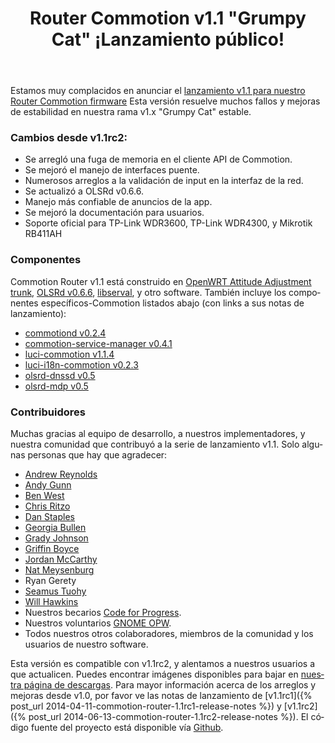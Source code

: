 ﻿---
layout: blog
title: Router Commotion v1.1 "Grumpy Cat" ¡Lanzamiento público!
categories: [release]
created: 2014-10-15
changed: 2014-10-15
teaser_image: commotion_logo_100x100.png
post_author: Josh King
lang: es
---
Estamos muy complacidos en anunciar el [lanzamiento v1.1 para nuestro Router Commotion firmware](/download/routers) Esta versión resuelve muchos fallos y mejoras de estabilidad en nuestra rama v1.x "Grumpy Cat" estable.<!--more-->

### Cambios desde v1.1rc2:
* Se arregló una fuga de memoria en el cliente API de Commotion.
* Se mejoró el manejo de interfaces puente.
* Numerosos arreglos a la validación de input en la interfaz de la red.
* Se actualizó a OLSRd v0.6.6.
* Manejo más confiable de anuncios de la app.
* Se mejoró la documentación para usuarios.
* Soporte oficial para TP-Link WDR3600, TP-Link WDR4300, y Mikrotik RB411AH

### Componentes
Commotion Router v1.1 está construido en [OpenWRT Attitude Adjustment trunk](http://openwrt.org), [OLSRd v0.6.6](http://olsr.org), [libserval](http://servalproject.org), y otro software. También incluye los componentes específicos-Commotion listados abajo (con links a sus notas de lanzamiento):

* [commotiond v0.2.4](https://github.com/opentechinstitute/commotiond/releases/tag/0.2.4)
* [commotion-service-manager v0.4.1](https://github.com/opentechinstitute/commotion-service-manager/releases/tag/0.4.1)
* [luci-commotion v1.1.4](https://github.com/opentechinstitute/luci-commotion/releases/tag/1.1.4)
* [luci-i18n-commotion v0.2.3](https://github.com/opentechinstitute/luci-i18n-commotion/releases/tag/0.2.3)
* [olsrd-dnssd v0.5](https://github.com/opentechinstitute/olsrd/releases/tag/commotion-0.5)
* [olsrd-mdp v0.5](https://github.com/opentechinstitute/olsrd/releases/tag/commotion-0.5)

### Contribuidores
Muchas gracias al equipo de desarrollo, a nuestros implementadores, y nuestra comunidad que contribuyó a la serie de lanzamiento v1.1. Solo algunas personas que hay que agradecer:

* [Andrew Reynolds](https://github.com/areynold)
* [Andy Gunn](https://github.com/andygunn)
* [Ben West](https://github.com/westbywest)
* [Chris Ritzo](https://github.com/critzo)
* [Dan Staples](https://github.com/dismantl)
* [Georgia Bullen](https://github.com/georgiamoon)
* [Grady Johnson](https://github.com/gradyoti)
* [Griffin Boyce](https://github.com/glamrock)
* [Jordan McCarthy](https://github.com/technosopher)
* [Nat Meysenburg](https://github.com/natmey)
* Ryan Gerety
* [Seamus Tuohy](https://github.com/elationfoundation)
* [Will Hawkins](https://github.com/hawkinswnaf)
* Nuestros becarios [Code for Progress](http://codeforprogress.org).
* Nuestros voluntarios [GNOME OPW](https://wiki.gnome.org/OutreachProgramForWomen).
* Todos nuestros otros colaboradores, miembros de la comunidad y los usuarios de nuestro software.

Esta versión es compatible con v1.1rc2, y alentamos a nuestros usuarios a que actualicen. Puedes encontrar imágenes disponibles para bajar en [nuestra página de descargas](/download/routers). Para mayor información acerca de los arreglos y mejoras desde v1.0, por favor ve las notas de lanzamiento de [v1.1rc1]({% post_url 2014-04-11-commotion-router-1.1rc1-release-notes %}) y [v1.1rc2]({% post_url 2014-06-13-commotion-router-1.1rc2-release-notes %}). El código fuente del proyecto está disponible vía [Github](https://github.com/opentechinstitute).

